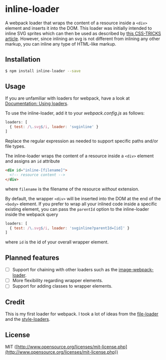# inline-loader
A webpack loader that wraps the content of a resource inside a `<div>` element and inserts it into the DOM. This loader was initially intended to inline SVG sprites which can then be used as described by [this CSS-TRICKS article](https://css-tricks.com/svg-sprites-use-better-icon-fonts/). However, since inlining an svg is not different from inlining any other markup, you can inline any type of HTML-like markup.

## Installation

```bash
$ npm install inline-loader --save
```

## Usage
If you are unfamiliar with loaders for webpack, have a look at [Documentation: Using loaders](http://webpack.github.io/docs/using-loaders.html).

To use the inline-loader, add it to your _webpack.config.js_ as follows:

```javascript
loaders: [
  { test: /\.svg$/i, loader: 'svginline' }
]
```

Replace the regular expression as needed to support specific paths and/or file types.

The inline-loader wraps the content of a resource inside a `<div>` element and assigns an `id` attribute

```html
<div id="inline-[filename]">
  <!-- resource content -->
</div>
```

where `filename` is the filename of the resource _without_ extension.

By default, the wrapper `<div>` will be inserted into the DOM at the end of the `<body>` element. If you prefer to wrap all your inlined code inside a specific existing element, you can pass the `parentId` option to the inline-loader inside the webpack query

```javascript
loaders: [
  { test: /\.svg$/i, loader: 'svginline?parentId=[id]' }
]
```

where `id` is the id of your overall wrapper element.

## Planned features
- [ ] Support for chaining with other loaders such as the [image-webpack-loader](https://github.com/tcoopman/image-webpack-loader).
- [ ] More flexibility regarding wrapper elements.
- [ ] Support for adding classes to wrapper elements.

## Credit
This is my first loader for webpack. I took a lot of ideas from the [file-loader](https://github.com/webpack/file-loader) and the [style-loaders](https://github.com/webpack/style-loader).

## License
MIT ([http://www.opensource.org/licenses/mit-license.php](http://www.opensource.org/licenses/mit-license.php))
